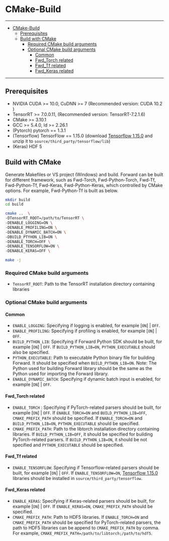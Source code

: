 # CMake-Build

----

- [CMake-Build](#cmake-build)
  - [Prerequisites](#prerequisites)
  - [Build with CMake](#build-with-cmake)
    - [Required CMake build arguments](#required-cmake-build-arguments)
    - [Optional CMake build arguments](#optional-cmake-build-arguments)
      - [Common](#common)
      - [Fwd_Torch related](#fwd-torch-related)
      - [Fwd_Tf related](#fwd-tf-related)
      - [Fwd_Keras related](#fwd-keras-related)


----

## Prerequisites

- NVIDIA CUDA >= 10.0, CuDNN >= 7 (Recommended version: CUDA 10.2 )
- TensorRT >= 7.0.0.11,  (Recommended version: TensorRT-7.2.1.6)
- CMake >= 3.10.1
- GCC >= 5.4.0, ld >= 2.26.1
- (Pytorch) pytorch == 1.3.1
- (Tensorflow) TensorFlow == 1.15.0 (download [Tensorflow 1.15.0](https://github.com/neargye-forks/tensorflow/releases) and unzip it to `source/third_party/tensorflow/lib`)
- (Keras) HDF 5

## Build with CMake

Generate Makefiles or VS project (Windows) and build. Forward can be built for different framework, such as Fwd-Torch, Fwd-Python-Torch, Fwd-Tf, Fwd-Python-Tf, Fwd-Keras, Fwd-Python-Keras, which controlled by CMake options. For example, Fwd-Python-Tf is built as below. 

``` sh
mkdir build
cd build

cmake ..  \
-DTensorRT_ROOT=/path/to/TensorRT \ 
-DENABLE_LOGGING=ON \  
-DENABLE_PROFILING=ON \  
-DENABLE_DYNAMIC_BATCH=ON \ 
-DBUILD_PTYHON_LIB=ON \
-DENABLE_TORCH=OFF \  
-DENABLE_TENSORFLOW=ON \ 
-DENABLE_KERAS=OFF \ 

make -j
```

### Required CMake build arguments

- `TensorRT_ROOT`: Path to the TensorRT installation directory containing libraries

### Optional CMake build arguments

#### Common

- `ENABLE_LOGGING`: Specifying if logging is enabled, for example [`ON`] | `OFF`.
- `ENABLE_PROFILING`: Specifying if profiling is enabled, for example [`ON`] | `OFF`.
- `BUILD_PYTHON_LIB`: Specifying if Forward Python SDK should be built, for example [`ON`] | `OFF`. If `BUILD_PYTHON_LIB=ON`, `PYTHON_EXECUTABLE` should also be specified.
- `PYTHON_EXECUTABLE`: Path to executable Python binary file for building Forward. It should be specified when `BUILD_PYTHON_LIB=ON`. Note: The Python used for building Forward library should be the same as the Python used for importing the Forward library.
- `ENABLE_DYNAMIC_BATCH`: Specifying if dynamic batch input is enabled, for example [`ON`] | `OFF`.

#### Fwd_Torch related

- `ENABLE_TORCH` : Specifying if PyTorch-related parsers should be built, for example [`ON`] | `OFF`.  If `ENABLE_TORCH=ON` and `BUILD_PYTHON_LIB=OFF`, `CMAKE_PREFIX_PATH` should be specified. If `ENABLE_TORCH=ON` and `BUILD_PYTHON_LIB=ON`, `PYTHON_EXECUTABLE` should be specified.
- `CMAKE_PREFIX_PATH`: Path to the libtorch installation directory containing libraries. If `BUILD_PYTHON_LIB=OFF`, it should be specified for building PyTorch-related parsers. If `BUILD_PYTHON_LIB=ON`, it should be not specified and `PYTHON_EXECUTABLE` should be specified.

#### Fwd_Tf related

- `ENABLE_TENSORFLOW`: Specifying if Tensorflow-related parsers should be built, for example [`ON`] | `OFF`. If `ENABLE_TENSORFLOW=ON`, [Tensorflow 1.15.0](https://github.com/neargye-forks/tensorflow/releases) libraries should be installed in `source/third_party/tensorflow`.

#### Fwd_Keras related

- `ENABLE_KERAS`: Specifying if Keras-related parsers should be built, for example [`ON`] | `OFF`. If `ENABLE_KERAS=ON`, `CMAKE_PREFIX_PATH` should be specified.
- `CMAKE_PREFIX_PATH`: Path to HDF5 libraries. If `ENABLE_TORCH=ON` and `CMAKE_PREFIX_PATH` should be specified for PyTorch-related parsers, the path to HDF5 libraries can be append to `CMAKE_PREFIX_PATH` by comma. For example, `CMAKE_PREFIX_PATH=/path/to/libtorch;/path/to/hdf5`.
